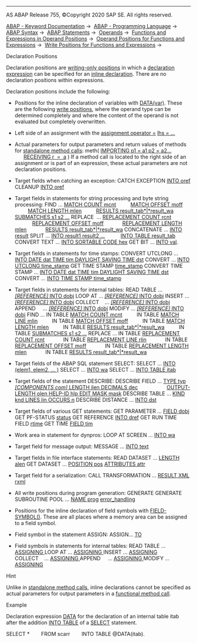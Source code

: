   

* * *

AS ABAP Release 755, ©Copyright 2020 SAP SE. All rights reserved.

[ABAP - Keyword Documentation](https://help.sap.com/doc/abapdocu_755_index_htm/7.55/en-US/abenabap.htm) →  [ABAP - Programming Language](https://help.sap.com/doc/abapdocu_755_index_htm/7.55/en-US/abenabap_reference.htm) →  [ABAP Syntax](https://help.sap.com/doc/abapdocu_755_index_htm/7.55/en-US/abenabap_syntax.htm) →  [ABAP Statements](https://help.sap.com/doc/abapdocu_755_index_htm/7.55/en-US/abenabap_statements.htm) →  [Operands](https://help.sap.com/doc/abapdocu_755_index_htm/7.55/en-US/abenoperands.htm) →  [Functions and Expressions in Operand Positions](https://help.sap.com/doc/abapdocu_755_index_htm/7.55/en-US/abenoperands_expressions.htm) →  [Operand Positions for Functions and Expressions](https://help.sap.com/doc/abapdocu_755_index_htm/7.55/en-US/abenexpression_positions.htm) →  [Write Positions for Functions and Expressions](https://help.sap.com/doc/abapdocu_755_index_htm/7.55/en-US/abenexpression_positions_write.htm) → 

Declaration Positions

Declaration positions are [writing-only positions](https://help.sap.com/doc/abapdocu_755_index_htm/7.55/en-US/abenwriting_position_glosry.htm "Glossary Entry") in which a [declaration expression](https://help.sap.com/doc/abapdocu_755_index_htm/7.55/en-US/abendeclaration_expression_glosry.htm "Glossary Entry") can be specified for an [inline declaration](https://help.sap.com/doc/abapdocu_755_index_htm/7.55/en-US/abeninline_declaration_glosry.htm "Glossary Entry"). There are no declaration positions within expressions.

Declaration positions include the following:

-   Positions for the inline declaration of variables with [DATA(var)](https://help.sap.com/doc/abapdocu_755_index_htm/7.55/en-US/abendata_inline.htm). These are the following [write positions](https://help.sap.com/doc/abapdocu_755_index_htm/7.55/en-US/abenwriting_position_glosry.htm "Glossary Entry"), where the operand type can be determined completely and where the content of the operand is not evaluated but completely overwritten.

-   Left side of an assignment with the [assignment operator \=](https://help.sap.com/doc/abapdocu_755_index_htm/7.55/en-US/abenequals_operator.htm)
    [lhs = ...](https://help.sap.com/doc/abapdocu_755_index_htm/7.55/en-US/abenequals_operator.htm)

-   Actual parameters for output parameters and return values of methods for [standalone method calls](https://help.sap.com/doc/abapdocu_755_index_htm/7.55/en-US/abapcall_method_static_short.htm):
    meth( [IMPORTING p1 = a1 p2 = a2...](https://help.sap.com/doc/abapdocu_755_index_htm/7.55/en-US/abapcall_method_parameters.htm)
          [RECEIVING r  =  a](https://help.sap.com/doc/abapdocu_755_index_htm/7.55/en-US/abapcall_method_parameters.htm) )
    If a method call is located to the right side of an assignment or is part of an expression, these actual parameters are not declaration positions.

-   Target fields when catching an exception:
    CATCH EXCEPTION [INTO oref](https://help.sap.com/doc/abapdocu_755_index_htm/7.55/en-US/abapcatch_try.htm)
    CLEANUP [INTO oref](https://help.sap.com/doc/abapdocu_755_index_htm/7.55/en-US/abapcleanup.htm)

-   Target fields in statements for string processing and byte string processing:
    FIND ... [MATCH COUNT mcnt](https://help.sap.com/doc/abapdocu_755_index_htm/7.55/en-US/abapfind_options.htm)
             [MATCH OFFSET moff](https://help.sap.com/doc/abapdocu_755_index_htm/7.55/en-US/abapfind_options.htm)
             [MATCH LENGTH mlen](https://help.sap.com/doc/abapdocu_755_index_htm/7.55/en-US/abapfind_options.htm)
             [RESULTS result\_tab*|*result\_wa](https://help.sap.com/doc/abapdocu_755_index_htm/7.55/en-US/abapfind_options.htm)
             [SUBMATCHES s1 s2 ...](https://help.sap.com/doc/abapdocu_755_index_htm/7.55/en-US/abapfind_options.htm)
    REPLACE  ... [REPLACEMENT COUNT rcnt](https://help.sap.com/doc/abapdocu_755_index_htm/7.55/en-US/abapreplace_options.htm)
                [REPLACEMENT OFFSET moff](https://help.sap.com/doc/abapdocu_755_index_htm/7.55/en-US/abapreplace_options.htm)
                [REPLACEMENT LENGTH mlen](https://help.sap.com/doc/abapdocu_755_index_htm/7.55/en-US/abapreplace_options.htm)
                [RESULTS result\_tab*|*result\_wa](https://help.sap.com/doc/abapdocu_755_index_htm/7.55/en-US/abapreplace_options.htm)
    CONCATENATE ... [INTO result](https://help.sap.com/doc/abapdocu_755_index_htm/7.55/en-US/abapconcatenate.htm)
    SPLIT ... [INTO result1 result2 ...](https://help.sap.com/doc/abapdocu_755_index_htm/7.55/en-US/abapsplit.htm)
              [INTO TABLE result\_tab](https://help.sap.com/doc/abapdocu_755_index_htm/7.55/en-US/abapsplit.htm)
    CONVERT TEXT ... [INTO SORTABLE CODE hex](https://help.sap.com/doc/abapdocu_755_index_htm/7.55/en-US/abapconvert_text.htm)
    GET BIT ... [INTO val](https://help.sap.com/doc/abapdocu_755_index_htm/7.55/en-US/abapget_bit.htm).

-   Target fields in statements for time stamps:
    CONVERT UTCLONG ... [INTO DATE dat TIME tim DAYLIGHT SAVING TIME dst](https://help.sap.com/doc/abapdocu_755_index_htm/7.55/en-US/abapconvert_utclong.htm)
    CONVERT ... [INTO UTCLONG time\_stamp](https://help.sap.com/doc/abapdocu_755_index_htm/7.55/en-US/abapconvert_date_utclong.htm)
    GET TIME STAMP [time\_stamp](https://help.sap.com/doc/abapdocu_755_index_htm/7.55/en-US/abapget_time-stamp.htm)
    CONVERT TIME STAMP ... [INTO DATE dat TIME tim DAYLIGHT SAVING TIME dst](https://help.sap.com/doc/abapdocu_755_index_htm/7.55/en-US/abapconvert_time-stamp.htm)
    CONVERT ... [INTO TIME STAMP time\_stamp](https://help.sap.com/doc/abapdocu_755_index_htm/7.55/en-US/abapconvert_date_time-stamp.htm)

-   Target fields in statements for internal tables:
    READ TABLE ... [*\[*REFERENCE*\]* INTO dobj](https://help.sap.com/doc/abapdocu_755_index_htm/7.55/en-US/abapread_table_outdesc.htm)
    LOOP AT ... [*\[*REFERENCE*\]* INTO dobj](https://help.sap.com/doc/abapdocu_755_index_htm/7.55/en-US/abaploop_at_itab_result.htm)
    INSERT ... [*\[*REFERENCE*\]* INTO dobj](https://help.sap.com/doc/abapdocu_755_index_htm/7.55/en-US/abapinsert_itab_result.htm)
    COLLECT    ... [*\[*REFERENCE*\]* INTO dobj](https://help.sap.com/doc/abapdocu_755_index_htm/7.55/en-US/abapcollect_itab_result.htm)
    APPEND     ... [*\[*REFERENCE*\]* INTO dobj](https://help.sap.com/doc/abapdocu_755_index_htm/7.55/en-US/abapappend_result.htm)
    MODIFY ... [*\[*REFERENCE*\]* INTO dobj](https://help.sap.com/doc/abapdocu_755_index_htm/7.55/en-US/abapmodify_itab_result.htm)
    FIND ... IN TABLE [MATCH COUNT mcnt](https://help.sap.com/doc/abapdocu_755_index_htm/7.55/en-US/abapfind_itab_options.htm)
             IN TABLE [MATCH LINE mlin](https://help.sap.com/doc/abapdocu_755_index_htm/7.55/en-US/abapfind_itab_options.htm)
             IN TABLE [MATCH OFFSET moff](https://help.sap.com/doc/abapdocu_755_index_htm/7.55/en-US/abapfind_itab_options.htm)
             IN TABLE [MATCH LENGTH mlen](https://help.sap.com/doc/abapdocu_755_index_htm/7.55/en-US/abapfind_itab_options.htm)
             IN TABLE [RESULTS result\_tab*|*result\_wa](https://help.sap.com/doc/abapdocu_755_index_htm/7.55/en-US/abapfind_itab_options.htm)
             IN TABLE [SUBMATCHES s1 s2 ...](https://help.sap.com/doc/abapdocu_755_index_htm/7.55/en-US/abapfind_itab_options.htm)
    REPLACE ... IN TABLE [REPLACEMENT COUNT rcnt](https://help.sap.com/doc/abapdocu_755_index_htm/7.55/en-US/abapreplace_itab_options.htm)
                IN TABLE [REPLACEMENT LINE rlin](https://help.sap.com/doc/abapdocu_755_index_htm/7.55/en-US/abapreplace_itab_options.htm)
                IN TABLE [REPLACEMENT OFFSET moff](https://help.sap.com/doc/abapdocu_755_index_htm/7.55/en-US/abapreplace_itab_options.htm)
                IN TABLE [REPLACEMENT LENGTH mlen](https://help.sap.com/doc/abapdocu_755_index_htm/7.55/en-US/abapreplace_itab_options.htm)
                IN TABLE [RESULTS result\_tab*|*result\_wa](https://help.sap.com/doc/abapdocu_755_index_htm/7.55/en-US/abapreplace_itab_options.htm)

-   Target fields of the ABAP SQL statement SELECT:
    SELECT ... [INTO (elem1, elem2, ... )](https://help.sap.com/doc/abapdocu_755_index_htm/7.55/en-US/abapinto_clause.htm)
    SELECT ... [INTO wa](https://help.sap.com/doc/abapdocu_755_index_htm/7.55/en-US/abapinto_clause.htm)
    SELECT ... [INTO TABLE itab](https://help.sap.com/doc/abapdocu_755_index_htm/7.55/en-US/abapinto_clause.htm)

-   Target fields of the statement DESCRIBE:
    DESCRIBE FIELD ... [TYPE typ *\[*COMPONENTS com*\]* LENGTH ilen DECIMALS dec](https://help.sap.com/doc/abapdocu_755_index_htm/7.55/en-US/abapdescribe_field.htm)
                       [OUTPUT-LENGTH olen HELP-ID hlp EDIT MASK mask](https://help.sap.com/doc/abapdocu_755_index_htm/7.55/en-US/abapdescribe_field.htm)
    DESCRIBE TABLE ... [KIND knd LINES lin OCCURS n](https://help.sap.com/doc/abapdocu_755_index_htm/7.55/en-US/abapdescribe_table.htm)
    DESCRIBE DISTANCE ... [INTO dst](https://help.sap.com/doc/abapdocu_755_index_htm/7.55/en-US/abapdescribe_distance.htm)

-   Target fields of various GET statements:
    GET PARAMETER ... [FIELD dobj](https://help.sap.com/doc/abapdocu_755_index_htm/7.55/en-US/abapget_parameter.htm)
    GET PF-STATUS [status](https://help.sap.com/doc/abapdocu_755_index_htm/7.55/en-US/abapget_pf.htm)
    GET REFERENCE [INTO dref](https://help.sap.com/doc/abapdocu_755_index_htm/7.55/en-US/abapget_reference.htm)
    GET RUN TIME FIELD [rtime](https://help.sap.com/doc/abapdocu_755_index_htm/7.55/en-US/abapget_run_time.htm)
    GET TIME [FIELD tim](https://help.sap.com/doc/abapdocu_755_index_htm/7.55/en-US/abapget_time.htm)
    

-   Work area in statement for dynpros:
    LOOP AT SCREEN ... [INTO wa](https://help.sap.com/doc/abapdocu_755_index_htm/7.55/en-US/abaploop_at_screen.htm)

-   Target field for message output:
    MESSAGE ... [INTO text](https://help.sap.com/doc/abapdocu_755_index_htm/7.55/en-US/abapmessage.htm)

-   Target fields in file interface statements:
    READ DATASET ... [LENGTH alen](https://help.sap.com/doc/abapdocu_755_index_htm/7.55/en-US/abapread_dataset.htm)
    GET DATASET ... [POSITION pos](https://help.sap.com/doc/abapdocu_755_index_htm/7.55/en-US/abapget_dataset.htm) [ATTRIBUTES attr](https://help.sap.com/doc/abapdocu_755_index_htm/7.55/en-US/abapget_dataset.htm)
    

-   Target field for a serialization:
    CALL TRANSFORMATION ... [RESULT XML rxml](https://help.sap.com/doc/abapdocu_755_index_htm/7.55/en-US/abapcall_transformation.htm)

-   All write positions during program generation:
    GENERATE GENERATE SUBROUTINE POOL ... [NAME prog](https://help.sap.com/doc/abapdocu_755_index_htm/7.55/en-US/abapgenerate_subroutine_pool.htm) [error\_handling](https://help.sap.com/doc/abapdocu_755_index_htm/7.55/en-US/abapgenerate_subr_error_handling.htm)

-   Positions for the inline declaration of field symbols with [FIELD-SYMBOL(<fs>)](https://help.sap.com/doc/abapdocu_755_index_htm/7.55/en-US/abenfield-symbol_inline.htm). These are all places where a memory area can be assigned to a field symbol.

-   Field symbol in the statement ASSIGN:
    ASSIGN... [TO <fs>](https://help.sap.com/doc/abapdocu_755_index_htm/7.55/en-US/abapassign.htm)

-   Field symbols in statements for internal tables:
    READ TABLE ... [ASSIGNING <fs>](https://help.sap.com/doc/abapdocu_755_index_htm/7.55/en-US/abapread_table_outdesc.htm)
    LOOP AT ... [ASSIGNING <fs>](https://help.sap.com/doc/abapdocu_755_index_htm/7.55/en-US/abaploop_at_itab_result.htm)
    INSERT ... [ASSIGNING <fs>](https://help.sap.com/doc/abapdocu_755_index_htm/7.55/en-US/abapinsert_itab_result.htm)
    COLLECT    ... [ASSIGNING <fs>](https://help.sap.com/doc/abapdocu_755_index_htm/7.55/en-US/abapcollect_itab_result.htm)
    APPEND     ... [ASSIGNING <fs>](https://help.sap.com/doc/abapdocu_755_index_htm/7.55/en-US/abapappend_result.htm)
    MODIFY ... [ASSIGNING <fs>](https://help.sap.com/doc/abapdocu_755_index_htm/7.55/en-US/abapmodify_itab_result.htm)

Hint

Unlike in [standalone method calls](https://help.sap.com/doc/abapdocu_755_index_htm/7.55/en-US/abapcall_method_static_short.htm), inline declarations cannot be specified as actual parameters for output parameters in a [functional method call](https://help.sap.com/doc/abapdocu_755_index_htm/7.55/en-US/abapcall_method_functional.htm).

Example

Declaration expression [DATA](https://help.sap.com/doc/abapdocu_755_index_htm/7.55/en-US/abendata_inline.htm) for the declaration of an internal table itab after the addition [INTO TABLE](https://help.sap.com/doc/abapdocu_755_index_htm/7.55/en-US/abapinto_clause.htm) of a [SELECT](https://help.sap.com/doc/abapdocu_755_index_htm/7.55/en-US/abapselect.htm) statement.

SELECT \*
       FROM scarr
       INTO TABLE @DATA(itab).